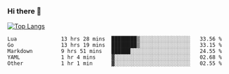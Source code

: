 ### Hi there 👋

<!--
**3Xpl0it3r/3Xpl0it3r** is a ✨ _special_ ✨ repository because its `README.md` (this file) appears on your GitHub profile.

Here are some ideas to get you started:

- 🔭 I’m currently working on ...
- 🌱 I’m currently learning ...
- 👯 I’m looking to collaborate on ...
- 🤔 I’m looking for help with ...
- 💬 Ask me about ...
- 📫 How to reach me: ...
- 😄 Pronouns: ...
- ⚡ Fun fact: ...
-->


[![Top Langs](https://github-readme-stats.vercel.app/api/top-langs/?username=3Xpl0it3r&layout=compact)](https://github.com/3Xpl0it3r/3Xpl0it3r)

<!--START_SECTION:waka-->

```text
Lua              13 hrs 28 mins  ████████▒░░░░░░░░░░░░░░░░   33.56 %
Go               13 hrs 19 mins  ████████▒░░░░░░░░░░░░░░░░   33.15 %
Markdown         9 hrs 51 mins   ██████░░░░░░░░░░░░░░░░░░░   24.55 %
YAML             1 hr 4 mins     ▓░░░░░░░░░░░░░░░░░░░░░░░░   02.68 %
Other            1 hr 1 min      ▓░░░░░░░░░░░░░░░░░░░░░░░░   02.55 %
```

<!--END_SECTION:waka-->
